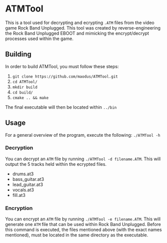 # ATMTool
This is a tool used for decrypting and ecrypting `.ATM` files from the video game Rock Band Unplugged. This tool was created by reverse-engineering the Rock Band Unplugged EBOOT and mimicking the encrypt/decrypt processes used within the game. 

## Building
In order to build ATMTool, you must follow these steps:

1. `git clone https://github.com/maodus/ATMTool.git`
2. `cd ATMTool/`
3. `mkdir build`
4. `cd build/`
5. `cmake .. && make`

The final executable will then be located within `../bin`

## Usage
For a general overview of the program, execute the following: `./ATMTool -h`

### Decryption
You can decrypt an `ATM` file by running `./ATMTool -d filename.ATM`. This will output the 5 tracks held within the ecrypted files.

- drums.at3
- bass_guitar.at3
- lead_guitar.at3
- vocals.at3
- fill.at3

### Encryption
You can encrypt an `ATM` file by running `./ATMTool -e filename.ATM`. This will generate one `ATM` file that can be used within Rock Band Unplugged. Before this command is executed, the files mentioned above (with the exact names mentioned), must be located in the same directory as the executable.